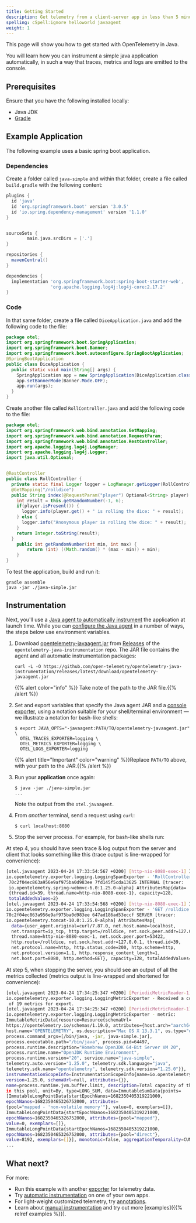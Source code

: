 ```yaml
---
title: Getting Started
description: Get telemetry from a client-server app in less than 5 minutes!
spelling: cSpell:ignore helloworld javaagent
weight: 1
---
```


This page will show you how to get started with OpenTelemetry in Java.

You will learn how you can instrument a simple java application automatically,
in such a way that traces, metrics and logs are emitted to the console.

## Prerequisites

Ensure that you have the following installed locally:

- Java JDK
- [Gradle](https://gradle.org/)

## Example Application

The following example uses a basic spring boot application.

### Dependencies

Create a folder called `java-simple` and within that folder, create a file
called `build.gradle` with the following content:

```gradle
plugins {
  id 'java'
  id 'org.springframework.boot' version '3.0.5'
  id 'io.spring.dependency-management' version '1.1.0'
}


sourceSets {
        main.java.srcDirs = ['.']
}

repositories {
  mavenCentral()
}

dependencies {
  implementation 'org.springframework.boot:spring-boot-starter-web',
                 'org.apache.logging.log4j:log4j-core:2.17.2'
}
```

### Code

In that same folder, create a file called `DiceApplication.java` and add the
following code to the file:

```java
package otel;
import org.springframework.boot.SpringApplication;
import org.springframework.boot.Banner;
import org.springframework.boot.autoconfigure.SpringBootApplication;
@SpringBootApplication
public class DiceApplication {
  public static void main(String[] args) {
    SpringApplication app = new SpringApplication(DiceApplication.class);
    app.setBannerMode(Banner.Mode.OFF);
    app.run(args);
  }
}
```

Create another file called `RollController.java` and add the following code to
the file:

```java
package otel;
import org.springframework.web.bind.annotation.GetMapping;
import org.springframework.web.bind.annotation.RequestParam;
import org.springframework.web.bind.annotation.RestController;
import org.apache.logging.log4j.LogManager;
import org.apache.logging.log4j.Logger;
import java.util.Optional;


@RestController
public class RollController {
  private static final Logger logger = LogManager.getLogger(RollController.class);
  @GetMapping("/rolldice")
  public String index(@RequestParam("player") Optional<String> player) {
    int result = this.getRandomNumber(-1, 6);
    if(player.isPresent()) {
      logger.info(player.get() + " is rolling the dice: " + result);
    } else {
      logger.info("Anonymous player is rolling the dice: " + result);
    }
    return Integer.toString(result);
  }
    public int getRandomNumber(int min, int max) {
        return (int) ((Math.random() * (max - min)) + min);
    }
}
```

To test the application, build and run it:

```console
gradle assemble
java -jar ./java-simple.jar
```

## Instrumentation

Next, you'll use a [Java agent to automatically instrument](../automatic) the
application at launch time. While you can [configure the Java agent][] in a
number of ways, the steps below use environment variables.

1.  Download [opentelemetry-javaagent.jar][] from [Releases][] of the
    `opentelemetry-java-instrumentation` repo. The JAR file contains the agent
    and all automatic instrumentation packages:

    ```console
    curl -L -O https://github.com/open-telemetry/opentelemetry-java-instrumentation/releases/latest/download/opentelemetry-javaagent.jar
    ```

    {{% alert color="info" %}}<i class="fas fa-edit"></i> Take note of the path
    to the JAR file.{{% /alert %}}

2.  Set and export variables that specify the Java agent JAR and a [console
    exporter][], using a notation suitable for your shell/terminal environment
    &mdash; we illustrate a notation for bash-like shells:

    ```console
    $ export JAVA_OPTS="-javaagent:PATH/TO/opentelemetry-javaagent.jar" \
      OTEL_TRACES_EXPORTER=logging \
      OTEL_METRICS_EXPORTER=logging \
      OTEL_LOGS_EXPORTER=logging
    ```

    {{% alert title="Important" color="warning" %}}Replace `PATH/TO` above, with
    your path to the JAR.{{% /alert %}}

3.  Run your **application** once again:

    ```console
    $ java -jar ./java-simple.jar
    ...
    ```

    Note the output from the `otel.javaagent`.

4.  From _another_ terminal, send a request using `curl`:

    ```console
    $ curl localhost:8080
    ```

5.  Stop the server process. For example, for bash-like shells run:

At step 4, you should have seen trace & log output from the server and client
that looks something like this (trace output is line-wrapped for convenience):

```sh
[otel.javaagent 2023-04-24 17:33:54:567 +0200] [http-nio-8080-exec-1] INFO
io.opentelemetry.exporter.logging.LoggingSpanExporter - 'RollController.index' :
 70c2f04ec863a956e9af975ba0d983ee 7fd145f5cda13625 INTERNAL [tracer:
 io.opentelemetry.spring-webmvc-6.0:1.25.0-alpha] AttributesMap{data=
 {thread.id=39, thread.name=http-nio-8080-exec-1}, capacity=128,
 totalAddedValues=2}
[otel.javaagent 2023-04-24 17:33:54:568 +0200] [http-nio-8080-exec-1] INFO
io.opentelemetry.exporter.logging.LoggingSpanExporter - 'GET /rolldice' :
70c2f04ec863a956e9af975ba0d983ee 647ad186ad53eccf SERVER [tracer:
io.opentelemetry.tomcat-10.0:1.25.0-alpha] AttributesMap{
  data={user_agent.original=curl/7.87.0, net.host.name=localhost,
  net.transport=ip_tcp, http.target=/rolldice, net.sock.peer.addr=127.0.0.1,
  thread.name=http-nio-8080-exec-1, net.sock.peer.port=53422,
  http.route=/rolldice, net.sock.host.addr=127.0.0.1, thread.id=39,
  net.protocol.name=http, http.status_code=200, http.scheme=http,
  net.protocol.version=1.1, http.response_content_length=1,
  net.host.port=8080, http.method=GET}, capacity=128, totalAddedValues=17}
```

At step 5, when stopping the server, you should see an output of all the metrics
collected (metrics output is line-wrapped and shortened for convenience):

```sh
[otel.javaagent 2023-04-24 17:34:25:347 +0200] [PeriodicMetricReader-1] INFO
io.opentelemetry.exporter.logging.LoggingMetricExporter - Received a collection
 of 19 metrics for export.
[otel.javaagent 2023-04-24 17:34:25:347 +0200] [PeriodicMetricReader-1] INFO
io.opentelemetry.exporter.logging.LoggingMetricExporter - metric:
ImmutableMetricData{resource=Resource{schemaUrl=
https://opentelemetry.io/schemas/1.19.0, attributes={host.arch="aarch64",
host.name="OPENTELEMETRY", os.description="Mac OS X 13.3.1", os.type="darwin",
process.command_args=[/bin/java, -jar, java-simple.jar],
process.executable.path="/bin/java", process.pid=64497,
process.runtime.description="Homebrew OpenJDK 64-Bit Server VM 20",
process.runtime.name="OpenJDK Runtime Environment",
process.runtime.version="20", service.name="java-simple",
telemetry.auto.version="1.25.0", telemetry.sdk.language="java",
telemetry.sdk.name="opentelemetry", telemetry.sdk.version="1.25.0"}},
instrumentationScopeInfo=InstrumentationScopeInfo{name=io.opentelemetry.runtime-metrics,
version=1.25.0, schemaUrl=null, attributes={}},
name=process.runtime.jvm.buffer.limit, description=Total capacity of the buffers
in this pool, unit=By, type=LONG_SUM, data=ImmutableSumData{points=
[ImmutableLongPointData{startEpochNanos=1682350405319221000,
epochNanos=1682350465326752000, attributes=
{pool="mapped - 'non-volatile memory'"}, value=0, exemplars=[]},
ImmutableLongPointData{startEpochNanos=1682350405319221000,
epochNanos=1682350465326752000, attributes={pool="mapped"},
value=0, exemplars=[]},
ImmutableLongPointData{startEpochNanos=1682350405319221000,
epochNanos=1682350465326752000, attributes={pool="direct"},
value=8192, exemplars=[]}], monotonic=false, aggregationTemporality=CUMULATIVE}}
...
```

## What next?

For more:

- Run this example with another [exporter][] for telemetry data.
- Try [automatic instrumentation](../automatic/) on one of your own apps.
- For light-weight customized telemetry, try [annotations][].
- Learn about [manual instrumentation][] and try out more
  [examples]({{% relref examples %}}).

[annotations]: ../automatic/annotations
[configure the java agent]: ../automatic/#configuring-the-agent
[console exporter]:
  https://github.com/open-telemetry/opentelemetry-java/blob/main/sdk-extensions/autoconfigure/README.md#logging-exporter
[exporter]:
  https://github.com/open-telemetry/opentelemetry-java/blob/main/sdk-extensions/autoconfigure/README.md#exporters
[get the example code.]:
  https://grpc.io/docs/languages/java/quickstart/#get-the-example-code
[java quick start example]: https://grpc.io/docs/languages/java/quickstart/
[manual instrumentation]: ../manual
[opentelemetry-javaagent.jar]:
  https://github.com/open-telemetry/opentelemetry-java-instrumentation/releases/latest/download/opentelemetry-javaagent.jar
[releases]:
  https://github.com/open-telemetry/opentelemetry-java-instrumentation/releases
[run the example:]:
  https://grpc.io/docs/languages/java/quickstart/#run-the-example
